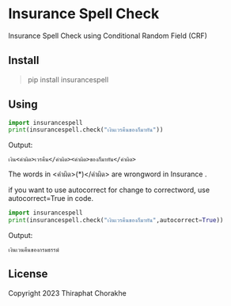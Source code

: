 # Insurance Spell Check
Insurance Spell Check using Conditional Random Field (CRF)

## Install

> pip install insurancespell

## Using

```python
import insurancespell
print(insurancespell.check("เงินเวรคืนของก็มาทัน"))
```
Output:
```
เงิน<คำผิด>เวรคืน</คำผิด><คำผิด>ของก็มาทัน</คำผิด>
```

The words in <คำผิด>(*)</คำผิด> are wrongword in Insurance .

if you want to use autocorrect for change to correctword, use autocorrect=True in code.
```python
import insurancespell
print(insurancespell.check("เงินเวรคืนของก็มาทัน",autocorrect=True))
```
Output:

```
เงินเวนคืนของกรมธรรม์
```

## License
   Copyright 2023 Thiraphat Chorakhe
